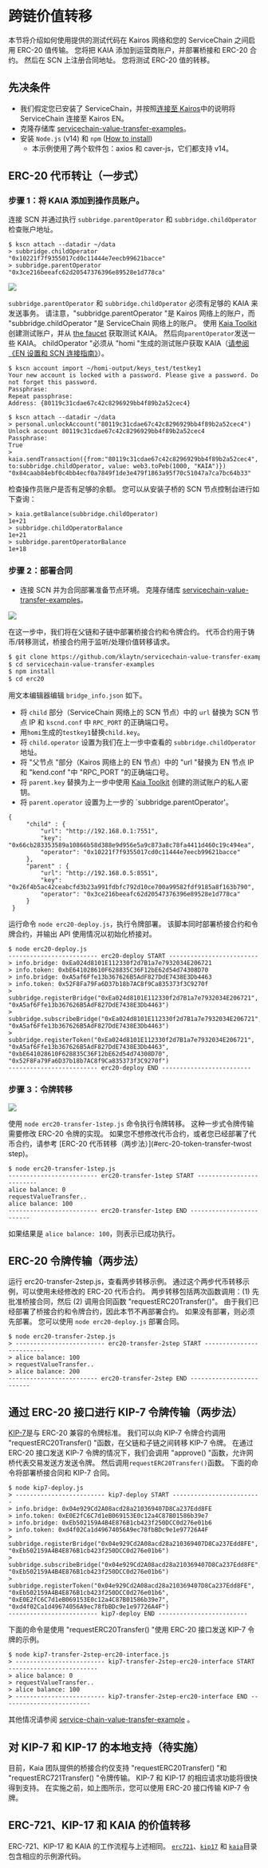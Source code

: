 # 跨链价值转移

本节将介绍如何使用提供的测试代码在 Kairos 网络和您的 ServiceChain 之间启用 ERC-20 值传输。
您将把 KAIA 添加到运营商账户，并部署桥接和 ERC-20 合约。
然后在 SCN 上注册合同地址。 您将测试 ERC-20 值的转移。

## 先决条件<a id="prerequisites"></a>

- 我们假定您已安装了 ServiceChain，并按照[连接至 Kairos](en-scn-connection.md)中的说明将 ServiceChain 连接至 Kairos EN。
- 克隆存储库 [servicechain-value-transfer-examples](https://github.com/klaytn/servicechain-value-transfer-examples)。
- 安装 `Node.js` (v14) 和 `npm` ([How to install](https://nodejs.org/en/download/package-manager/))
    - 本示例使用了两个软件包：axios 和 caver-js，它们都支持 v14。

## ERC-20 代币转让（一步式）<a id="erc-20-token-transfer-onestep"></a>

### 步骤 1：将 KAIA 添加到操作员账户。 <a id="step-1-add-kaia-to-the-operator-accounts"></a>

连接 SCN 并通过执行 `subbridge.parentOperator` 和 `subbridge.childOperator` 检查账户地址。

```
$ kscn attach --datadir ~/data
> subbridge.childOperator
"0x10221f7f9355017cd0c11444e7eecb99621bacce"
> subbridge.parentOperator
"0x3ce216beeafc62d20547376396e89528e1d778ca"
```

![](/img/nodes/sc-vt-add-klay.png)

`subbridge.parentOperator` 和 `subbridge.childOperator` 必须有足够的 KAIA 来发送事务。 请注意，"subbridge.parentOperator "是 Kairos 网络上的账户，而 "subbridge.childOperator "是 ServiceChain 网络上的账户。
使用 [Kaia Toolkit](https://toolkit.kaia.io/account/) 创建测试账户，并从 [the faucet](https://faucet.kaia.io/) 获取测试 KAIA。 然后向`parentOperator`发送一些 KAIA。 childOperator "必须从 "homi "生成的测试账户获取 KAIA（[请参阅《EN 设置和 SCN 连接指南》](en-scn-connection.md)）。

```
$ kscn account import ~/homi-output/keys_test/testkey1
Your new account is locked with a password. Please give a password. Do not forget this password.
Passphrase:
Repeat passphrase:
Address: {80119c31cdae67c42c8296929bb4f89b2a52cec4}
```

```
$ kscn attach --datadir ~/data
> personal.unlockAccount("80119c31cdae67c42c8296929bb4f89b2a52cec4")
Unlock account 80119c31cdae67c42c8296929bb4f89b2a52cec4
Passphrase:
True
> kaia.sendTransaction({from:"80119c31cdae67c42c8296929bb4f89b2a52cec4", to:subbridge.childOperator, value: web3.toPeb(1000, "KAIA")})
"0x84caab84ebf0c4bb4ecf0a7849f1de3e479f1863a95f70c51047a7ca7bc64b33"
```

检查操作员账户是否有足够的余额。 您可以从安装子桥的 SCN 节点控制台进行如下查询：

```
> kaia.getBalance(subbridge.childOperator)
1e+21
> subbridge.childOperatorBalance
1e+21
> subbridge.parentOperatorBalance
1e+18
```

### 步骤 2：部署合同<a id="step-2-deploy-contracts"></a>

- 连接 SCN 并为合同部署准备节点环境。
    克隆存储库 [servicechain-value-transfer-examples](https://github.com/klaytn/servicechain-value-transfer-examples)。

![](/img/nodes/sc-vt-deploy.png)

在这一步中，我们将在父链和子链中部署桥接合约和令牌合约。
代币合约用于铸币/转移测试，桥接合约用于监听/处理价值转移请求。

```bash
$ git clone https://github.com/klaytn/servicechain-value-transfer-examples
$ cd servicechain-value-transfer-examples
$ npm install
$ cd erc20
```

用文本编辑器编辑 `bridge_info.json` 如下。

- 将 `child` 部分（ServiceChain 网络上的 SCN 节点）中的 `url` 替换为 SCN 节点 IP 和 `kscnd.conf` 中 `RPC_PORT` 的正确端口号。
- 用`homi`生成的`testkey1`替换`child.key`。
- 将 `child.operator` 设置为我们在上一步中查看的 `subbridge.childOperator` 地址。
- 将 "父节点 "部分（Kairos 网络上的 EN 节点）中的 "url "替换为 EN 节点 IP 和 "kend.conf "中 "RPC_PORT "的正确端口号。
- 将 `parent.key` 替换为上一步中使用 [Kaia Toolkit](https://toolkit.kaia.io/account/) 创建的测试账户的私人密钥。
- 将 `parent.operator` 设置为上一步的 \`subbridge.parentOperator'。

```
{
     "child" : {
         "url": "http://192.168.0.1:7551",
         "key": "0x66cb283353589a10866b58d388e9d956e5a9c873a8c78fa4411d460c19c494ea",
         "operator": "0x10221f7f9355017cd0c11444e7eecb99621bacce"
     },
     "parent" : {
         "url": "http://192.168.0.5:8551",
         "key": "0x26f4b5ac42ceabcfd3b23a991fdbfc792d10ce700a99582fdf9185a8f163b790",
         "operator": "0x3ce216beeafc62d20547376396e89528e1d778ca"
     }
 }
```

运行命令 `node erc20-deploy.js`，执行令牌部署。 该脚本同时部署桥接合约和令牌合约，并输出 API 使用情况以初始化桥接对。

```
$ node erc20-deploy.js
------------------------- erc20-deploy START -------------------------
> info.bridge: 0xEa024d8101E112330f2d7B1a7e7932034E206721
> info.token: 0xbE641028610F628835C36F12bE62d54d74308D70
> info.bridge: 0xA5af6Ffe13b367626B5AdF827DdE7438E3Db4463
> info.token: 0x52F8Fa79Fa6D37b18b7AC8f9Ca835373f3C9270f
> subbridge.registerBridge("0xEa024d8101E112330f2d7B1a7e7932034E206721", "0xA5af6Ffe13b367626B5AdF827DdE7438E3Db4463")
> subbridge.subscribeBridge("0xEa024d8101E112330f2d7B1a7e7932034E206721", "0xA5af6Ffe13b367626B5AdF827DdE7438E3Db4463")
> subbridge.registerToken("0xEa024d8101E112330f2d7B1a7e7932034E206721", "0xA5af6Ffe13b367626B5AdF827DdE7438E3Db4463", "0xbE641028610F628835C36F12bE62d54d74308D70", "0x52F8Fa79Fa6D37b18b7AC8f9Ca835373f3C9270f")
------------------------- erc20-deploy END -------------------------
```

### 步骤 3：令牌转移<a id="step-3-token-transfer"></a>

![](/img/nodes/sc-vt-transfer.png)

使用 `node erc20-transfer-1step.js` 命令执行令牌转移。 这种一步式令牌传输需要修改 ERC-20 令牌的实现。 如果您不想修改代币合约，或者您已经部署了代币合约，请参考 [ERC-20 代币转移（两步法）](#erc-20-token-transfer-twost step)。

```
$ node erc20-transfer-1step.js
------------------------- erc20-transfer-1step START -------------------------
alice balance: 0
requestValueTransfer..
alice balance: 100
------------------------- erc20-transfer-1step END -------------------------
```

如果结果是 `alice balance: 100`，则表示已成功执行。

## ERC-20 令牌传输（两步法）<a id="erc-20-token-transfer-twostep"></a>

运行 erc20-transfer-2step.js，查看两步转移示例。 通过这个两步代币转移示例，可以使用未经修改的 ERC-20 代币合约。
两步转移包括两次函数调用：(1) 先批准桥接合同，然后 (2) 调用合同函数 "requestERC20Transfer()"。
由于我们已经部署了桥接合约和令牌合约，因此本节不再部署合约。 如果没有部署，则必须先部署。 您可以使用 `node erc20-deploy.js` 部署合同。

```
$ node erc20-transfer-2step.js
> ------------------------- erc20-transfer-2step START -------------------------
> alice balance: 100
> requestValueTransfer..
> alice balance: 200
------------------------- erc20-transfer-2step END -------------------------
```

## 通过 ERC-20 接口进行 KIP-7 令牌传输（两步法）<a id="kip-7-token-transfer-via-erc-20-interface-two-step"></a>

[KIP-7](https://kips.kaia.io/KIPs/kip-7)是与 ERC-20 兼容的令牌标准。 我们可以向 KIP-7 令牌合约调用 "requestERC20Transfer() "函数，在父链和子链之间转移 KIP-7 令牌。
在通过 ERC-20 接口发送 KIP-7 令牌的情况下，我们会调用 "approve() "函数，允许网桥代表交易发送方发送令牌。 然后调用`requestERC20Transfer()`函数。
下面的命令将部署桥接合同和 KIP-7 合同。

```
$ node kip7-deploy.js
> ------------------------- kip7-deploy START -------------------------
> info.bridge: 0x04e929Cd2A08acd28a210369407D8Ca237Edd8FE
> info.token: 0xE0E2fC6C7d1eB069153E0c12a4C87B01586b39e7
> info.bridge: 0xEb502159A4B4E876B1cb423f250DCC0d276e01b6
> info.token: 0xd4f02Ca1d49674056A9ec78fbBDc9e1e97726A4F
> subbridge.registerBridge("0x04e929Cd2A08acd28a210369407D8Ca237Edd8FE", "0xEb502159A4B4E876B1cb423f250DCC0d276e01b6")
> subbridge.subscribeBridge("0x04e929Cd2A08acd28a210369407D8Ca237Edd8FE", "0xEb502159A4B4E876B1cb423f250DCC0d276e01b6")
> subbridge.registerToken("0x04e929Cd2A08acd28a210369407D8Ca237Edd8FE", "0xEb502159A4B4E876B1cb423f250DCC0d276e01b6", "0xE0E2fC6C7d1eB069153E0c12a4C87B01586b39e7", "0xd4f02Ca1d49674056A9ec78fbBDc9e1e97726A4F")
------------------------- kip7-deploy END -------------------------
```

下面的命令是使用 "requestERC20Transfer() "使用 ERC-20 接口发送 KIP-7 令牌的示例。

```
$ node kip7-transfer-2step-erc20-interface.js
> ------------------------- kip7-transfer-2step-erc20-interface START -------------------------
> alice balance: 0
> requestValueTransfer..
> alice balance: 100
> ------------------------- kip7-transfer-2step-erc20-interface END -------------------------
```

其他情况请参阅 [service-chain-value-transfer-example](https://github.com/klaytn/servicechain-value-transfer-examples) 。

## 对 KIP-7 和 KIP-17 的本地支持（待实施）<a id="native-support-for-kip-7-and-kip-17-to-be-implemented"></a>

目前，Kaia 团队提供的桥接合约仅支持 "requestERC20Transfer() "和 "requestERC721Transfer() "令牌传输。 KIP-7 和 KIP-17 的相应请求功能将很快得到支持。 在实施之前，如上图所示，您可以使用 ERC-20 接口传输 KIP-7 令牌。

## ERC-721、KIP-17 和 KAIA 的价值转移<a id="value-transfer-for-erc721-kip17-and-klay"></a>

ERC-721、KIP-17 和 KAIA 的工作流程与上述相同。 [`erc721`](https://github.com/klaytn/servicechain-value-transfer-examples/tree/main/erc721)、[`kip17`](https://github.com/klaytn/servicechain-value-transfer-examples/tree/main/kip17) 和 [`kaia`](https://github.com/klaytn/servicechain-value-transfer-examples/tree/main/klay)目录包含相应的示例源代码。
